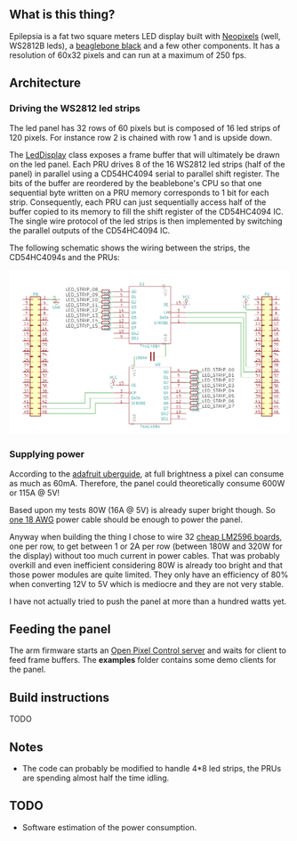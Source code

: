 ## What is this thing?

Epilepsia is a fat two square meters LED display built with [Neopixels](https://learn.adafruit.com/adafruit-neopixel-uberguide) (well, WS2812B leds), a [beaglebone black](https://beagleboard.org/black) and a few other components. It has a resolution of 60x32 pixels and can run at a maximum of 250 fps.

## Architecture

### Driving the WS2812 led strips

The led panel has 32 rows of 60 pixels but is composed of 16 led strips of 120 pixels. For instance row 2 is chained with row 1 and is upside down.

The [LedDisplay](https://github.com/fyhertz/epilepsia/blob/master/arm/leddisplay.cpp) class exposes a frame buffer that will ultimately be drawn on the led panel. Each PRU drives 8 of the 16 WS2812 led strips (half of the panel) in parallel using a CD54HC4094 serial to parallel shift register. The bits of the buffer are reordered by the beablebone's CPU so that one sequential byte written on a PRU memory corresponds to 1 bit for each strip. Consequently, each PRU can just sequentially access half of the buffer copied to its memory to fill the shift register of the CD54HC4094 IC. The single wire protocol of the led strips is then implemented by switching the parallel outputs of the CD54HC4094 IC.

The following schematic shows the wiring between the strips, the CD54HC4094s and the PRUs:

![Schematic](https://raw.githubusercontent.com/fyhertz/epilepsia/master/doc/schematic.png)

### Supplying power

According to the [adafruit uberguide](https://learn.adafruit.com/adafruit-neopixel-uberguide), at full brightness a pixel can consume as much as 60mA. Therefore, the panel could theoretically consume 600W or 115A @ 5V! 

Based upon my tests 80W (16A @ 5V) is already super bright though. So [one 18 AWG](https://www.powerstream.com/Wire_Size.htm) power cable should be enough to power the panel. 

Anyway when building the thing I chose to wire 32 [cheap LM2596 boards](https://www.youtube.com/watch?v=R32zDhGIGyw), one per row, to get between 1 or 2A per row (between 180W and 320W for the display) without too much current in power cables. That was probably overkill and even inefficient considering 80W is already too bright and that those power modules are quite limited. They only have an efficiency of 80% when converting 12V to 5V which is mediocre and they are not very stable.

I have not actually tried to push the panel at more than a hundred watts yet.

## Feeding the panel

The arm firmware starts an [Open Pixel Control server](http://openpixelcontrol.org/) and waits for client to feed frame buffers. The **examples** folder contains some demo clients for the panel.

## Build instructions

TODO

## Notes

 * The code can probably be modified to handle 4*8 led strips, the PRUs are spending almost half the time idling.
 
 ## TODO
 
 * Software estimation of the power consumption.
